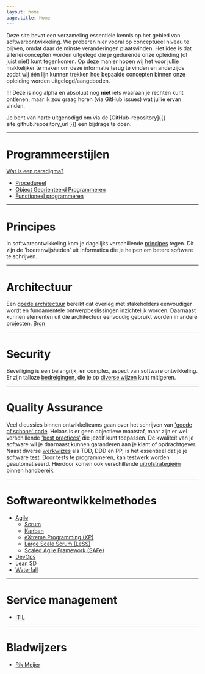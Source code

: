 ```yaml
---
layout: home
page.title: Home
---
```


Deze site bevat een verzameling essentiële kennis op het gebied van softwareontwikkeling. We proberen hier vooral op conceptueel niveau te blijven, omdat daar de minste veranderingen plaatsvinden. Het idee is dat allerlei concepten worden uitgelegd die je gedurende onze opleiding (of juist niet) kunt tegenkomen. Op deze manier hopen wij het voor jullie makkelijker te maken om deze informatie terug te vinden en anderzijds zodat wij één lijn kunnen trekken hoe bepaalde concepten binnen onze opleiding worden uitgelegd/aangeboden. 

!!! Deze is nog alpha en absoluut nog **niet** iets waaraan je rechten kunt ontlenen, maar ik zou graag horen (via GitHub issues) wat jullie ervan vinden.

Je bent van harte uitgenodigd om via de [GitHub-repository]({{ site.github.repository_url }}) een bijdrage te doen.

---

# Programmeerstijlen
[Wat is een paradigma?](https://www.freecodecamp.org/news/what-exactly-is-a-programming-paradigm/)
- [Procedureel](https://en.wikipedia.org/wiki/Procedural_programming)
- [Object Georienteerd Programmeren](paradigmas/oo)
- [Functioneel programmeren](paradigmas/f)

---

# Principes
In softwareontwikkeling kom je dagelijks verschillende [principes](principes) tegen. Dit zijn de 'boerenwijsheden' uit informatica die je helpen om betere software te schrijven.

---

# Architectuur
Een [goede architectuur](architectuur) bereikt dat overleg met stakeholders eenvoudiger wordt en fundamentele ontwerpbeslissingen inzichtelijk worden. Daarnaast kunnen elementen uit die architectuur eenvoudig gebruikt worden in andere projecten. [Bron](https://nl.wikipedia.org/wiki/Software-architectuur)

---

# Security
Beveiliging is een belangrijk, en complex, aspect van software ontwikkeling. Er zijn talloze [bedreigingen](https://en.wikipedia.org/wiki/Information_security), die je op [diverse wijzen](/security) kunt mitigeren.

---

# Quality Assurance
Veel dicussies binnen ontwikkelteams gaan over het schrijven van ['goede of schone' code](https://www.amazon.com/Clean-Code-Handbook-Software-Craftsmanship/dp/0132350882). Helaas is er geen objectieve maatstaf, maar zijn er wel verschillende ['best practices'](https://github.com/luiseduardo1/Clean-code-best-practices) die jezelf kunt toepassen.
De kwaliteit van je software wil je daarnaast kunnen garanderen aan je klant of opdrachtgever. Naast diverse [werkwijzes](/practices) als TDD, DDD en PP, is het essentieel dat je je software [test](/testing).
Door tests te programmeren, kan testwerk worden geautomatiseerd. Hierdoor komen ook verschillende [uitrolstrategieën](/deployment) binnen handbereik.

---

# Softwareontwikkelmethodes
- [Agile](https://agilemanifesto.org/)
    - [Scrum](https://en.wikipedia.org/wiki/Scrum_(software_development))
    - [Kanban](https://en.wikipedia.org/wiki/Kanban_(development))
    - [eXtreme Programming (XP)](https://en.wikipedia.org/wiki/Extreme_programming)
    - [Large Scale Scrum (LeSS)](https://en.wikipedia.org/wiki/Scrum_(software_development)#Large-scale_Scrum)
    - [Scaled Agile Framework (SAFe)](https://en.wikipedia.org/wiki/Scaled_agile_framework)
- [DevOps](https://en.wikipedia.org/wiki/DevOps)
- [Lean SD](https://en.wikipedia.org/wiki/Lean_software_development)
- [Waterfall](https://en.wikipedia.org/wiki/Waterfall_model)

---

# Service management
- [ITIL](https://en.wikipedia.org/wiki/ITIL)

--- 

# Bladwijzers
- [Rik Meijer](/bookmarks/rik.html)
